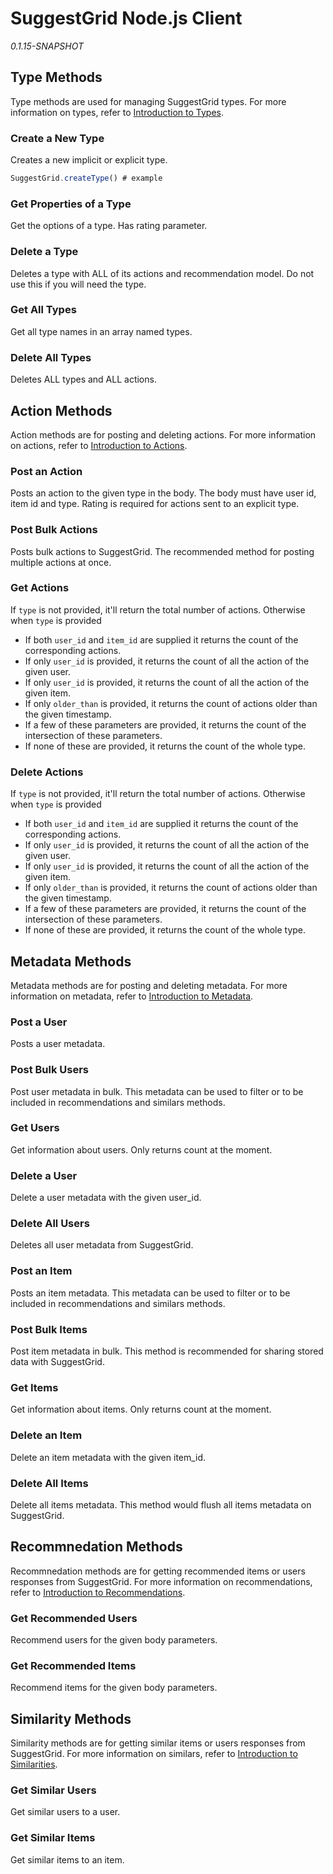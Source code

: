 # SuggestGrid Node.js Client
*0.1.15-SNAPSHOT* 


## Type Methods
Type methods are used for managing SuggestGrid types.
For more information on types, refer to [Introduction to Types](www.suggestgrid.com/docs/intro/types).

### Create a New Type
Creates a new implicit or explicit type.

```javascript
SuggestGrid.createType() # example
```

### Get Properties of a Type
Get the options of a type. Has rating parameter.

### Delete a Type
Deletes a type with ALL of its actions and recommendation model.
Do not use this if you will need the type.


### Get All Types
Get all type names in an array named types.

### Delete All Types
Deletes ALL types and ALL actions.



## Action Methods
Action methods are for posting and deleting actions.
For more information on actions, refer to [Introduction to Actions](www.suggestgrid.com/docs/intro/actions).

### Post an Action
Posts an action to the given type in the body.
The body must have user id, item id and type.
Rating is required for actions sent to an explicit type.


### Post Bulk Actions
Posts bulk actions to SuggestGrid.
The recommended method for posting multiple actions at once.


### Get Actions
If `type` is not provided, it'll return the total number of actions.
Otherwise when `type` is provided
* If both `user_id` and `item_id` are supplied it returns the count of the corresponding actions.
* If only `user_id` is provided, it returns the count of all the action of the given user.
* If only `user_id` is provided, it returns the count of all the action of the given item.
* If only `older_than` is provided, it returns the count of actions older than the given timestamp.
* If a few of these parameters are provided, it returns the count of the intersection of these parameters.
* If none of these are provided, it returns the count of the whole type.


### Delete Actions
If `type` is not provided, it'll return the total number of actions.
Otherwise when `type` is provided
* If both `user_id` and `item_id` are supplied it returns the count of the corresponding actions.
* If only `user_id` is provided, it returns the count of all the action of the given user.
* If only `user_id` is provided, it returns the count of all the action of the given item.
* If only `older_than` is provided, it returns the count of actions older than the given timestamp.
* If a few of these parameters are provided, it returns the count of the intersection of these parameters.
* If none of these are provided, it returns the count of the whole type.




## Metadata Methods
Metadata methods are for posting and deleting metadata.
For more information on metadata, refer to [Introduction to Metadata](www.suggestgrid.com/docs/intro/metadata).

### Post a User
Posts a user metadata.

### Post Bulk Users
Post user metadata in bulk.
This metadata can be used to filter or to be included in recommendations and similars methods.


### Get Users
Get information about users. Only returns count at the moment.

### Delete a User
Delete a user metadata with the given user_id.

### Delete All Users
Deletes all user metadata from SuggestGrid.

### Post an Item
Posts an item metadata.
This metadata can be used to filter or to be included in recommendations and similars methods.


### Post Bulk Items
Post item metadata in bulk.
This method is recommended for sharing stored data with SuggestGrid.


### Get Items
Get information about items. Only returns count at the moment.

### Delete an Item
Delete an item metadata with the given item_id.

### Delete All Items
Delete all items metadata.
This method would flush all items metadata on SuggestGrid.




## Recommnedation Methods
Recommnedation methods are for getting recommended items or users responses from SuggestGrid.
For more information on recommendations, refer to [Introduction to Recommendations](www.suggestgrid.com/docs/intro/recommendations).

### Get Recommended Users
Recommend users for the given body parameters.

### Get Recommended Items
Recommend items for the given body parameters.



## Similarity Methods
Similarity methods are for getting similar items or users responses from SuggestGrid.
For more information on similars, refer to [Introduction to Similarities](www.suggestgrid.com/docs/intro/similarities).

### Get Similar Users
Get similar users to a user.

### Get Similar Items
Get similar items to an item.

